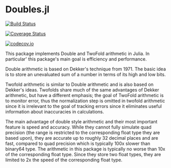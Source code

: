 # Doubles.jl

[![Build Status](https://travis-ci.org/musm/Doubles.jl.svg?branch=master)](https://travis-ci.org/musm/Doubles.jl)

[![Coverage Status](https://coveralls.io/repos/musm/Doubles.jl/badge.svg?branch=master&service=github)](https://coveralls.io/github/musm/Doubles.jl?branch=master)

[![codecov.io](http://codecov.io/github/musm/Doubles.jl/coverage.svg?branch=master)](http://codecov.io/github/musm/Doubles.jl?branch=master)


This package implements Double and TwoFold arithmetic in Julia. In particular' this package's main goal is efficiency and performance.

Double arithmetic is based on Dekker's technique from 1971. The basic idea is to store an unevaluated sum of a number in terms of its high and low bits.

Twofold arithmetic is similar to Double arithmetic and is also based on Dekker's ideas. Twofolds share much of the same advantages of Dekker arithmetic, but have a different emphasis; the goal of TwoFold arithmetic is to monitor error, thus the normalization step is omitted in twofold arithmetic since it is irrelevant to the goal of tracking errors since it eliminates useful information about inaccuracies in calculations.

The main advantage of double style arithmetic and their most important feature is speed and accuracy. While they cannot fully simulate quad precision (the range is restricted to the corresponding float type they are based upon), they are accurate up to roughly 32 decimal places and are fast, compared to quad precision which is typically 100x slower than binary64 type. The arithmetic in this package is typically no worse than 10x of the corresponding float type. Since they store two float types, they are limited to 2x the speed of the corresponding float type.
